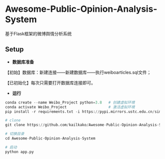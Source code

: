 # Awesome-Public-Opinion-Analysis-System

基于Flask框架的微博舆情分析系统

## Setup

- **数据库准备**

【初始】数据库：新建连接——新建数据库——执行weiboarticles.sql文件；

【已初始化】每次只需要打开数据库连接即可。

- **运行**

```python
conda create --name Weibo_Project python=3.8   # 创建虚拟环境
conda activate Weibo_Project                   # 激活虚拟环境
pip install -r requirements.txt -i https://pypi.mirrors.ustc.edu.cn/simple/
```

```python
# clone
git clone https://github.com/kailkako/Awesome-Public-Opinion-Analysis-System.git

# 切换目录
cd Awesome-Public-Opinion-Analysis-System

# 启动
python app.py
```

